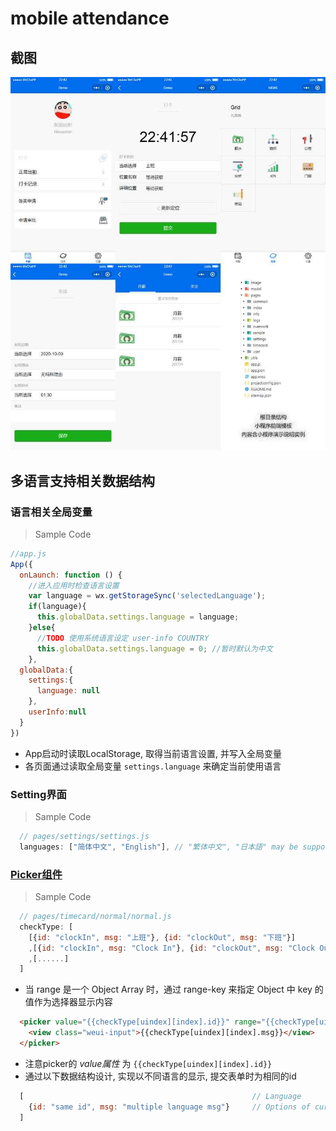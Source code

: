 # mobile attendance

## 截图
![预览](image/screen.jpg)

## 多语言支持相关数据结构

### 语言相关全局变量
> Sample Code
```js
//app.js
App({
  onLaunch: function () {
    //进入应用时检查语言设置
    var language = wx.getStorageSync('selectedLanguage');
    if(language){
      this.globalData.settings.language = language;
    }else{
      //TODO 使用系统语言设定 user-info COUNTRY      
      this.globalData.settings.language = 0; //暂时默认为中文 
    },
  globalData:{
    settings:{
      language: null
    },
    userInfo:null
  }
})
```
- App启动时读取LocalStorage, 取得当前语言设置, 并写入全局变量
- 各页面通过读取全局变量 ```settings.language``` 来确定当前使用语言


### Setting界面
> Sample Code
```js
  // pages/settings/settings.js
  languages: ["简体中文", "English"], // "繁体中文", "日本語" may be supported in the future
```
### [Picker组件](https://mp.weixin.qq.com/debug/wxadoc/dev/component/picker.html)

> Sample Code

```js
  // pages/timecard/normal/normal.js
  checkType: [
    [{id: "clockIn", msg: "上班"}, {id: "clockOut", msg: "下班"}]                 // Simplified Chinese Support
    ,[{id: "clockIn", msg: "Clock In"}, {id: "clockOut", msg: "Clock Out"}]      // English Support
    ,[......]                                                                    // Other possible languages
  ]
```

- 当 range 是一个 Object Array 时，通过 range-key 来指定 Object 中 key 的值作为选择器显示内容

```html
  <picker value="{{checkType[uindex][index].id}}" range="{{checkType[uindex]}}" range-key="msg">
    <view class="weui-input">{{checkType[uindex][index].msg}}</view>
  </picker>
```
- 注意picker的 _value属性_ 为 ```{{checkType[uindex][index].id}}```
- 通过以下数据结构设计, 实现以不同语言的显示, 提交表单时为相同的id

```js
  [                                                   // Language
    {id: "same id", msg: "multiple language msg"}     // Options of current language
  ]
``` 
